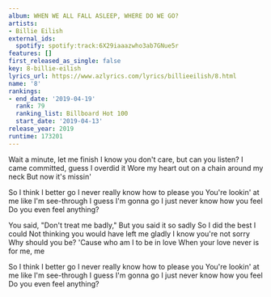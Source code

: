 ```yaml
---
album: WHEN WE ALL FALL ASLEEP, WHERE DO WE GO?
artists:
- Billie Eilish
external_ids:
  spotify: spotify:track:6X29iaaazwho3ab7GNue5r
features: []
first_released_as_single: false
key: 8-billie-eilish
lyrics_url: https://www.azlyrics.com/lyrics/billieeilish/8.html
name: '8'
rankings:
- end_date: '2019-04-19'
  rank: 79
  ranking_list: Billboard Hot 100
  start_date: '2019-04-13'
release_year: 2019
runtime: 173201
---
```

Wait a minute, let me finish
I know you don't care, but can you listen?
I came committed, guess I overdid it
Wore my heart out on a chain around my neck
But now it's missin'

So I think I better go
I never really know how to please you
You're lookin' at me like I'm see-through
I guess I'm gonna go
I just never know how you feel
Do you even feel anything?

You said, "Don't treat me badly,"
But you said it so sadly
So I did the best I could
Not thinking you would have left me gladly
I know you're not sorry
Why should you be?
'Cause who am I to be in love
When your love never is for me, me

So I think I better go
I never really know how to please you
You're lookin' at me like I'm see-through
I guess I'm gonna go
I just never know how you feel
Do you even feel anything?
